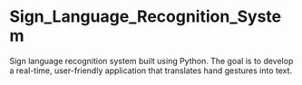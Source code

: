 # Sign_Language_Recognition_System
Sign language recognition system built using Python. The goal is to develop a real-time, user-friendly application that translates hand gestures into text.
